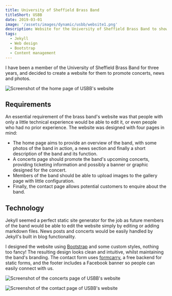 ```yaml
---
title: University of Sheffield Brass Band
titleShort: USBB
date: 2019-03-01
image: '/assets/images/dynamic/usbb/website1.png'
description: Website for the University of Sheffield Brass Band to showcase concerts, news and photos. Uses Jekyll for easy content management
tags:
  - Jekyll
  - Web design
  - Bootstrap
  - Content management
---
```


I have been a member of the University of Sheffield Brass Band for three years, and decided to create a website for them to promote concerts, news and photos.

![Screenshot of the home page of USBB's website](/assets/images/dynamic/usbb/website2.png)

## Requirements

An essential requirement of the brass band's website was that people with only a little technical experience would be able to edit it, or even people who had no prior experience. The website was designed with four pages in mind:

- The home page aims to provide an overview of the band, with some photos of the band in action, a news section and finally a short description of the band and its function.
- A concerts page should promote the band's upcoming concerts, providing ticketing information and possibly a banner or graphic designed for the concert.
- Members of the band should be able to upload images to the gallery page with little configuration.
- Finally, the contact page allows potential customers to enquire about the band.

## Technology

Jekyll seemed a perfect static site generator for the job as future members of the band would be able to edit the website simply by editing or adding markdown files. News posts and concerts would be easily handled by Jekyll's built in blog functionality.

I designed the website using [Bootstrap](https://getbootstrap.com) and some custom styles, nothing too fancy! The resulting design looks clean and intuitive, whilst maintaining the band's branding. The contact form uses [formcarry](https://formcarry.com), a free backend for static forms, and the footer includes a Facebook banner so people can easily connect with us.

![Screenshot of the concerts page of USBB's website](/assets/images/dynamic/usbb/website3.png)

![Screenshot of the contact page of USBB's website](/assets/images/dynamic/usbb/website4.png)
